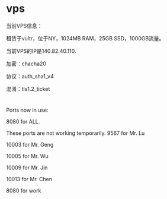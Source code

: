 # vps
当前VPS信息：

租赁于vultr，位于NY，1024MB RAM，25GB SSD，1000GB流量。

当前VPS的IP是140.82.40.110.

加密：chacha20

协议：auth_sha1_v4

混淆：tls1.2_ticket
#
Ports now in use:
 
8080	for ALL.


These ports are not working temporarily.
9567	for Mr. Lu

10003	for Mr. Geng

10005	for Mr. Wu

10009	for Mr. Jin

10013	for Mr. Chen

8080	for work

